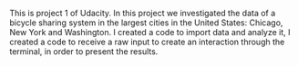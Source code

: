 This is project 1 of Udacity. In this project we investigated the data of a bicycle sharing system in the largest cities in the United States: Chicago, New York and Washington. I created a code to import data and analyze it, I created a code to receive a raw input to create an interaction through the terminal, in order to present the results.
